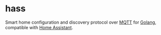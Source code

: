 # hass

Smart home configuration and discovery protocol over [MQTT](https://mqtt.org/) for [Golang](https://golang.org/), compatible with [Home Assistant](https://www.home-assistant.io/docs/mqtt/discovery/). 

